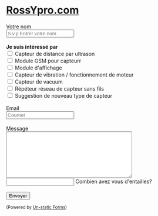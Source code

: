 <h1 style="color:0xFF8000;">
<a href="https://yvanross.github.io/iot-sensor-doc">RossYpro.com</a></h1>

<form method="post" action="https://forms.un-static.com/forms/a87bcb3e630fd37316db4da8ef3b1a94d3be2de5">
  <div class="form-group row">
    <label for="inputName" class="col-sm-2 col-form-label">Votre nom</label>
    <div class="col-sm-10">
      <input type="text" class="form-control" id="inputName" placeholder="S.v.p Entrer votre nom">
    </div>
  </div>
 <br>
  <div class="form-group">
  <b>Je suis intéressé par</b><br>
    <input type="checkbox" id="ultrason" name="ultrason" value="true">
    <label for="ultrason"> Capteur de distance par ultrason</label><br>
    <input type="checkbox" id="gsm" name="gsm" value="true">
    <label for="gsm"> Module GSM pour capteurr</label><br>
    <input type="checkbox" id="Affichage" name="Affichage" value="true">
    <label for="Affichage"> Module d'affichage</label><br>
    <input type="checkbox" id="Vibration" name="Vibration" value="true">
    <label for="Vibration"> Capteur de vibration / fonctionnement de moteur</label><br>
    <input type="checkbox" id="vacuum" name="vacuum" value="true">
    <label for="vacuum"> Capteur de vacuum</label><br>
    <input type="checkbox" id="repeteur" name="repeteur" value="true">
    <label for="Repeteur"> Répéteur réseau de capteur sans fils</label><br>
    <input type="checkbox" id="suggestion" name="suggestion" value="true">
    <label for="suggestion"> Suggestion de nouveau type de capteur</label><br>
  </div>
  <br>
   <div class="form-group row">
    <label for="inputEmail" class="col-sm-2 col-form-label">Email</label>
    <div class="input-group col-sm-10">
      <div class="input-group-prepend"><i class="input-group-text fa fa-envelope"></i></div>
      <input type="email" class="form-control" id="inputEmail" placeholder="Courriel">
    </div>
  </div>
  <br>
  <div class="form-group row">
    <label for="inputMessage" class="col-sm-2 col-form-label">Message</label>
    <div class="col-sm-10">
      <textarea name="inputMessage" cols="40" rows="8" class="form-control"></textarea>
    </div>
  </div>
  
  <div class="form-group row">
    <div class="col-sm-10">
      <input type="number" min="0" size="5" name="nbEntailles">  Combien avez vous d'entailles?</input>
    </div>
  </div>
<br>
  <div class="form-group row">
    <div class="col-sm-10">
      <button type="submit" class="btn btn-primary">Envoyer</button>
    </div>
  </div>
  <div class="text-center">
    <p><small>(Powered by <a rel="nofollow" href="Un-static Forms">Un-static Forms</a>)</small></p>
  </div>
</form>
